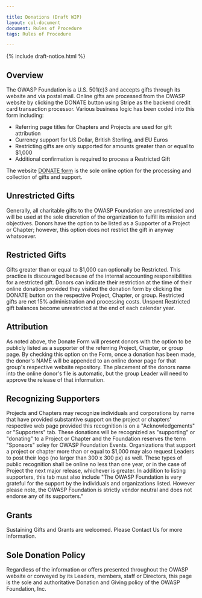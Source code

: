 ```yaml
---

title: Donations (Draft WIP)
layout: col-document
document: Rules of Procedure
tags: Rules of Procedure

---
```


{% include draft-notice.html %}

## Overview
The OWASP Foundation is a U.S. 501(c)3 and accepts gifts through its website and via postal mail. Online gifts are processed from the OWASP website by clicking the DONATE button using Stripe as the backend credit card transaction processor. Various business logic has been coded into this form including:

- Referring page titles for Chapters and Projects are used for gift attribution
- Currency support for US Dollar, British Sterling, and EU Euros
- Restricting gifts are only supported for amounts greater than or equal to $1,000
- Additional confirmation is required to process a Restricted Gift

The website [DONATE form](/donate) is the sole online option for the processing and collection of gifts and support.

## Unrestricted Gifts
Generally, all charitable gifts to the OWASP Foundation are unrestricted and will be used at the sole discretion of the organization to fulfill its mission and objectives. Donors have the option to be listed as a Supporter of a Project or Chapter; however, this option does not restrict the gift in anyway whatsoever.

## Restricted Gifts
Gifts greater than or equal to $1,000 can optionally be Restricted. This practice is discouraged because of the internal accounting responsibilities for a restricted gift. Donors can indicate their restriction at the time of their online donation provided they visited the donation form by clicking the DONATE button on the respective Project, Chapter, or group. Restricted gifts are net 15% administration and processing costs. Unspent Restricted gift balances become unrestricted at the end of each calendar year.

## Attribution
As noted above, the Donate Form will present donors with the option to be publicly listed as a supporter of the referring Project, Chapter, or group page. By checking this option on the Form, once a donation has been made, the donor's NAME will be appended to an online donor page for that group's respective website repository. The placement of the donors name into the online donor's file is automatic, but the group Leader will need to approve the release of that information.

## Recognizing Supporters

Projects and Chapters may recognize individuals and corporations by name that have provided substantive support on the project or chapters' respective web page provided this recognition is on a "Acknowledgements" or "Supporters" tab. These donations will be recognizied as "supporting" or "donating" to a Project or Chapter and the Foundation reserves the term "Sponsors" soley for OWASP Foundation Events. Organizations that support a project or chapter more than or equal to $1,000 may also request Leaders to post their logo (no larger than 300 x 300 px) as well. These types of public recognition shall be online no less than one year, or in the case of Project the next major release, whichever is greater. In addition to listing supporters, this tab must also include "The OWASP Foundation is very grateful for the support by the individuals and organizations listed. However please note, the OWASP Foundation is strictly vendor neutral and does not endorse any of its supporters."

## Grants

Sustaining Gifts and Grants are welcomed. Please Contact Us for more information.

## Sole Donation Policy

Regardless of the information or offers presented throughout the OWASP website or conveyed by its Leaders, members, staff or Directors, this page is the sole and authoritative Donation and Giving policy of the OWASP Foundation, Inc.

